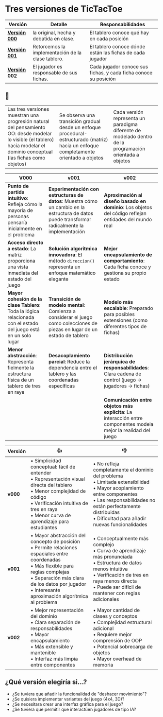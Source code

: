 # Tres versiones de TicTacToe

|Versión|Detalle|Responsabilidades
|-|-|-|
|[**Versión 000**](/src/masiasManuel/v000/README.md)|la original, hecha y debatida en clase.|El tablero conoce qué hay en cada posición
|[**Versión 001**](/src/masiasManuel/v001/README.md)|Retorcemos la implementación de la clase tablero.|El tablero conoce dónde están las fichas de cada jugador
|[**Versión 002**](/src/masiasManuel/v002/README.md)|El jugador es responsable de sus fichas.|Cada jugador conoce sus fichas, y cada ficha conoce su posición

## 🤔

||||
|-|-|-|
Las tres versiones muestran una progresión natural del pensamiento OO: desde modelar lo visible (el tablero) hacia modelar el dominio conceptual (las fichas como objetos)|Se observa una transición gradual desde un enfoque procedural-estructurado (matriz) hacia un enfoque completamente orientado a objetos|Cada versión representa un paradigma diferente de modelado dentro de la programación orientada a objetos

|V000|v001|v002|
|-|-|-|
|**Punto de partida intuitivo**: Refleja cómo la mayoría de personas pensaría inicialmente en el problema|**Experimentación con estructuras de datos**: Muestra cómo un cambio en la estructura de datos puede transformar radicalmente la implementación|**Aproximación al diseño basado en dominio**: Los objetos del código reflejan entidades del mundo real|
|**Acceso directo a estado**: La matriz proporciona una vista inmediata del estado del juego|**Solución algorítmica innovadora**: El método `direccion()` representa un enfoque matemático elegante|**Mejor encapsulamiento de comportamiento**: Cada ficha conoce y gestiona su propio estado|
|**Mayor cohesión de la clase Tablero**: Toda la lógica relacionada con el estado del juego está en un solo lugar|**Transición de modelo mental**: Comienza a considerar el juego como colecciones de piezas en lugar de un estado de tablero|**Modelo más escalable**: Preparado para posibles extensiones (como diferentes tipos de fichas)|
|**Menor abstracción**: Representa fielmente la estructura física de un tablero de tres en raya|**Desacoplamiento parcial**: Reduce la dependencia entre el tablero y las coordenadas específicas|**Distribución jerárquica de responsabilidades**: Clara cadena de control (juego → jugadores → fichas)|
|||**Comunicación entre objetos más explícita**: La interacción entre componentes modela mejor la realidad del juego|

|Versión|👍|👎|
|-|-|-|
|**v000**| • Simplicidad conceptual: fácil de entender<br>• Representación visual directa del tablero<br>• Menor complejidad de código<br>• Verificación intuitiva de tres en raya<br>• Menor curva de aprendizaje para estudiantes | • No refleja completamente el dominio del problema<br>• Limitada extensibilidad<br>• Mayor acoplamiento entre componentes<br>• Las responsabilidades no están perfectamente distribuidas<br>• Dificultad para añadir nuevas funcionalidades |
|**v001**| • Mayor abstracción del concepto de posición<br>• Permite relaciones espaciales entre coordenadas<br>• Más flexible para reglas complejas<br>• Separación más clara de los datos por jugador<br>• Interesante aproximación algorítmica al problema | • Conceptualmente más complejo<br>• Curva de aprendizaje más pronunciada<br>• Estructura de datos menos intuitiva<br>• Verificación de tres en raya menos directa<br>• Puede ser difícil de mantener con reglas adicionales |
|**v002**| • Mejor representación del dominio<br>• Clara separación de responsabilidades<br>• Mayor encapsulamiento<br>• Más extensible y mantenible<br>• Interfaz más limpia entre componentes | • Mayor cantidad de clases y conceptos<br>• Complejidad estructural adicional<br>• Requiere mejor comprensión de OOP<br>• Potencial sobrecarga de objetos<br>• Mayor overhead de memoria |

## ¿Qué versión elegiría si...?

- ¿Se tuviera que añadir la funcionalidad de "deshacer movimiento"?
- ¿Se quisiera implementar variantes del juego (4x4, 3D)?
- ¿Se necesitara crear una interfaz gráfica para el juego?
- ¿Se tuviera que permitir que interactúen jugadores de tipo IA?
